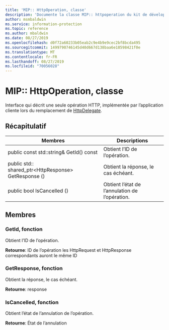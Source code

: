```yaml
---
title: 'MIP:: HttpOperation, classe'
description: 'Documente la classe MIP:: httpoperation du kit de développement logiciel (SDK) Microsoft Information Protection (MIP).'
author: msmbaldwin
ms.service: information-protection
ms.topic: reference
ms.author: mbaldwin
ms.date: 08/27/2019
ms.openlocfilehash: d0f72a60233b05eab2c9e4b9e9cec2bf8bcda495
ms.sourcegitcommit: 1499790746145d40d667d138baa6e18598421f0e
ms.translationtype: MT
ms.contentlocale: fr-FR
ms.lasthandoff: 08/27/2019
ms.locfileid: "70056028"
---
```

# <a name="class-miphttpoperation"></a>MIP:: HttpOperation, classe 
Interface qui décrit une seule opération HTTP, implémentée par l’application cliente lors du remplacement de [HttpDelegate](class_mip_httpdelegate.md).
  
## <a name="summary"></a>Récapitulatif
 Membres                        | Descriptions                                
--------------------------------|---------------------------------------------
public const std::string& GetId() const  |  Obtient l’ID de l’opération.
public std:: shared_ptr\<HttpResponse\> GetResponse ()  |  Obtient la réponse, le cas échéant.
public bool IsCancelled ()  |  Obtient l’état de l’annulation de l’opération.
  
## <a name="members"></a>Membres
  
### <a name="getid-function"></a>GetId, fonction
Obtient l’ID de l’opération.

  
**Retourne**: ID de l’opération les HttpRequest et HttpResponse correspondants auront le même ID
  
### <a name="getresponse-function"></a>GetResponse, fonction
Obtient la réponse, le cas échéant.

  
**Retourne**: response
  
### <a name="iscancelled-function"></a>IsCancelled, fonction
Obtient l’état de l’annulation de l’opération.

  
**Retourne**: État de l’annulation